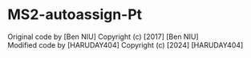 # MS2-autoassign-Pt
Original code by [Ben NIU] 
Copyright (c) [2017] [Ben NIU]  
Modified code by [HARUDAY404] 
Copyright (c) [2024] [HARUDAY404]
